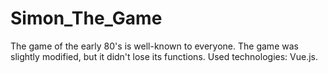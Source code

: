 # Simon_The_Game
The game of the early 80's is well-known to everyone. The game was slightly modified, but it didn't lose its functions. Used technologies: Vue.js.
